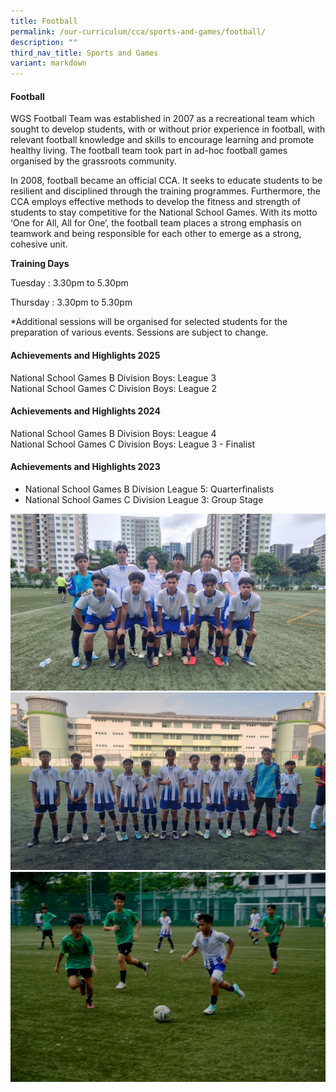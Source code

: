 ```yaml
---
title: Football
permalink: /our-curriculum/cca/sports-and-games/football/
description: ""
third_nav_title: Sports and Games
variant: markdown
---
```

#### Football

WGS Football Team was established in 2007 as a recreational team which sought to develop students, with or without prior experience in football, with relevant football knowledge and skills to encourage learning and promote healthy living. The football team took part in ad-hoc football games organised by the grassroots community.

In 2008, football became an official CCA. It seeks to educate students to be resilient and disciplined through the training programmes. Furthermore, the CCA employs effective methods to develop the fitness and strength of students to stay competitive for the National School Games. With its motto ‘One for All, All for One’, the football team places a strong emphasis on teamwork and being responsible for each other to emerge as a strong, cohesive unit.

**Training Days**

Tuesday : 3.30pm to 5.30pm

Thursday : 3.30pm to 5.30pm

\*Additional sessions will be organised for selected students for the preparation of various events. Sessions are subject to change.

#### Achievements and Highlights 2025
National School Games B Division Boys: League 3  
National School Games C Division Boys: League 2

#### Achievements and Highlights 2024
National School Games B Division Boys: League 4  
National School Games C Division Boys: League 3 - Finalist


#### Achievements and Highlights 2023
* National School Games B Division League 5: Quarterfinalists
* National School Games C Division League 3: Group Stage

![](/images/B_Division_Boys.jpg)
![](/images/C_Division_Boys.jpg)
![](/images/Match__2_.jpg)